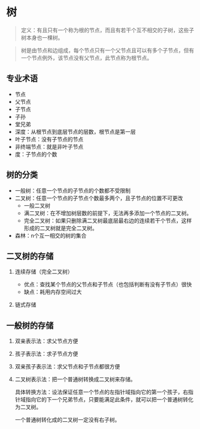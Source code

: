 # 树 #

> 定义：有且只有一个称为根的节点，而且有若干个互不相交的子树，这些子树本身也一棵树。

> 树是由节点和边组成，每个节点只有一个父节点且可以有多个子节点，但有一个节点例外，该节点没有父节点，此节点称为根节点。

## 专业术语 ##

- 节点
- 父节点
- 子节点
- 子孙
- 堂兄弟
- 深度：从根节点到底层节点的层数，根节点是第一层
- 叶子节点：没有子节点的节点
- 非终端节点：就是非叶子节点
- 度：子节点的个数

## 树的分类 ##

- 一般树：任意一个节点的子节点的个数都不受限制
- 二叉树：任意一个节点的子节点个数最多两个，且子节点的位置不可更改
	- 一般二叉树
	- 满二叉树：在不增加树层数的前提下，无法再多添加一个节点的二叉树。
	- 完全二叉树：如果只删除满二叉树最底层最右边的连续若干个节点，这样形成的二叉树就是完全二叉树。
- 森林：n个互一相交的树的集合

## 二叉树的存储 ##

1.	连续存储（完全二叉树）
	
	- 优点：查找某个节点的父节点和子节点（也包括判断有没有子节点）很快
	- 缺点：耗用内存空间过大

2.	链式存储

## 一般树的存储 ##

1.	双亲表示法：求父节点方便
2.	孩子表示法：求子节点方便
3.	双亲孩子表示法：求父节点和子节点都很方便
4.	二叉树表示法：把一个普通树转换成二叉树来存储。
	
	具体转换方法：设法保证任意一个节点的左指针域指向它的第一个孩子，右指针域指向它的下一个兄弟节点，只要能满足此条件，就可以把一个普通树转化为二叉树。

	一个普通树转化成的二叉树一定没有右子树。